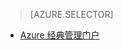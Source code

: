 > [AZURE.SELECTOR]
<!--- [Azure Portal](../articles/storage/storage-create-storage-account.md)-->
- [Azure 经典管理门户](/documentation/articles/storage-create-storage-account-classic-portal)

<!---HONumber=Mooncake_0104_2016-->